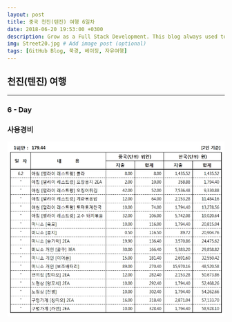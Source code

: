 ```yaml
---
layout: post
title: 중국 천진(텐진) 여행 6일차
date: 2018-06-20 19:53:00 +0300
description: Grow as a Full Stack Development. This blog always used to keep learning knowledge.
img: Street20.jpg # Add image post (optional)
tags: [GitHub Blog, 북경, 베이징, 자유여행]
---
```


## 천진(텐진) 여행

---

### **6 - Day**
  
### **사용경비**

  ![Used Money](..\assets\img\trip\2018-06-20\Used_Money.jpg)